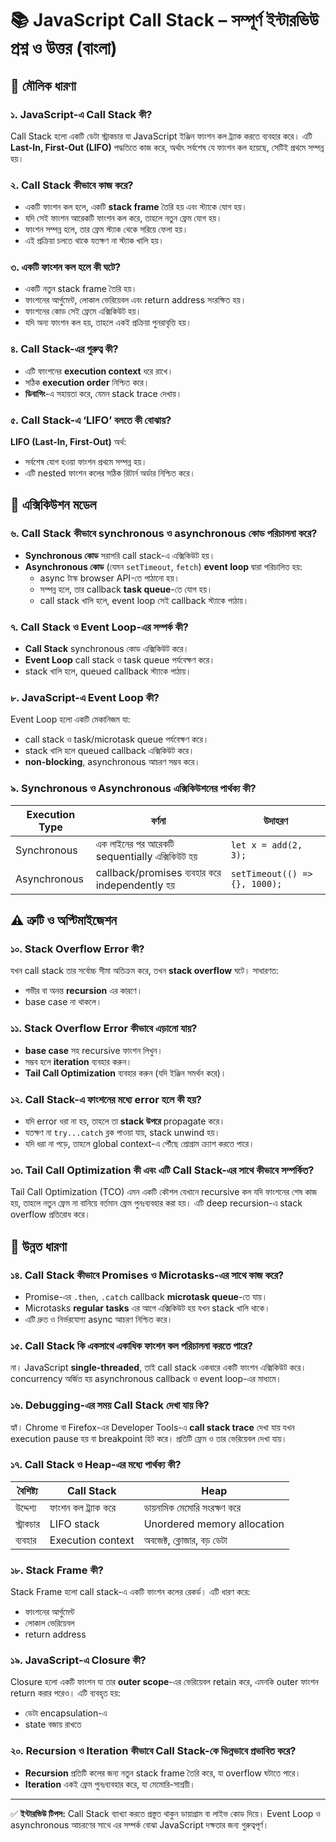 # 📚 JavaScript Call Stack – সম্পূর্ণ ইন্টারভিউ প্রশ্ন ও উত্তর (বাংলা)

## 🧠 মৌলিক ধারণা

### ১. JavaScript-এ Call Stack কী?
Call Stack হলো একটি ডেটা স্ট্রাকচার যা JavaScript ইঞ্জিন ফাংশন কল ট্র্যাক করতে ব্যবহার করে। এটি **Last-In, First-Out (LIFO)** পদ্ধতিতে কাজ করে, অর্থাৎ সর্বশেষ যে ফাংশন কল হয়েছে, সেটিই প্রথমে সম্পন্ন হয়।

### ২. Call Stack কীভাবে কাজ করে?
- একটি ফাংশন কল হলে, একটি **stack frame** তৈরি হয় এবং স্ট্যাকে যোগ হয়।
- যদি সেই ফাংশন আরেকটি ফাংশন কল করে, তাহলে নতুন ফ্রেম যোগ হয়।
- ফাংশন সম্পন্ন হলে, তার ফ্রেম স্ট্যাক থেকে সরিয়ে ফেলা হয়।
- এই প্রক্রিয়া চলতে থাকে যতক্ষণ না স্ট্যাক খালি হয়।

### ৩. একটি ফাংশন কল হলে কী ঘটে?
- একটি নতুন stack frame তৈরি হয়।
- ফাংশনের আর্গুমেন্ট, লোকাল ভেরিয়েবল এবং return address সংরক্ষিত হয়।
- ফাংশনের কোড সেই ফ্রেমে এক্সিকিউট হয়।
- যদি অন্য ফাংশন কল হয়, তাহলে একই প্রক্রিয়া পুনরাবৃত্তি হয়।

### ৪. Call Stack-এর গুরুত্ব কী?
- এটি ফাংশনের **execution context** ধরে রাখে।
- সঠিক **execution order** নিশ্চিত করে।
- **ডিবাগিং**-এ সহায়তা করে, যেমন stack trace দেখায়।

### ৫. Call Stack-এ ‘LIFO’ বলতে কী বোঝায়?
**LIFO (Last-In, First-Out)** অর্থ:
- সর্বশেষ যোগ হওয়া ফাংশন প্রথমে সম্পন্ন হয়।
- এটি nested ফাংশন কলের সঠিক রিটার্ন অর্ডার নিশ্চিত করে।

## 🔄 এক্সিকিউশন মডেল

### ৬. Call Stack কীভাবে synchronous ও asynchronous কোড পরিচালনা করে?
- **Synchronous কোড** সরাসরি call stack-এ এক্সিকিউট হয়।
- **Asynchronous কোড** (যেমন `setTimeout`, `fetch`) **event loop** দ্বারা পরিচালিত হয়:
  - async টাস্ক browser API-তে পাঠানো হয়।
  - সম্পন্ন হলে, তার callback **task queue**-তে যোগ হয়।
  - call stack খালি হলে, event loop সেই callback স্ট্যাকে পাঠায়।

### ৭. Call Stack ও Event Loop-এর সম্পর্ক কী?
- **Call Stack** synchronous কোড এক্সিকিউট করে।
- **Event Loop** call stack ও task queue পর্যবেক্ষণ করে।
- stack খালি হলে, queued callback স্ট্যাকে পাঠায়।

### ৮. JavaScript-এ Event Loop কী?
Event Loop হলো একটি মেকানিজম যা:
- call stack ও task/microtask queue পর্যবেক্ষণ করে।
- stack খালি হলে queued callback এক্সিকিউট করে।
- **non-blocking**, asynchronous আচরণ সম্ভব করে।

### ৯. Synchronous ও Asynchronous এক্সিকিউশনের পার্থক্য কী?
| Execution Type | বর্ণনা                                          | উদাহরণ                        |
|----------------|--------------------------------------------------|--------------------------------|
| Synchronous     | এক লাইনের পর আরেকটি sequentially এক্সিকিউট হয়     | `let x = add(2, 3);`           |
| Asynchronous    | callback/promises ব্যবহার করে independently হয় | `setTimeout(() => {}, 1000);`  |

## ⚠️ ত্রুটি ও অপ্টিমাইজেশন

### ১০. Stack Overflow Error কী?
যখন call stack তার সর্বোচ্চ সীমা অতিক্রম করে, তখন **stack overflow** ঘটে। সাধারণত:
- গভীর বা অনন্ত **recursion** এর কারণে।
- base case না থাকলে।

### ১১. Stack Overflow Error কীভাবে এড়ানো যায়?
- **base case** সহ recursive ফাংশন লিখুন।
- সম্ভব হলে **iteration** ব্যবহার করুন।
- **Tail Call Optimization** ব্যবহার করুন (যদি ইঞ্জিন সমর্থন করে)।

### ১২. Call Stack-এ ফাংশনের মধ্যে error হলে কী হয়?
- যদি error ধরা না হয়, তাহলে তা **stack উপরে** propagate করে।
- যতক্ষণ না `try...catch` ব্লক পাওয়া যায়, stack unwind হয়।
- যদি ধরা না পড়ে, তাহলে global context-এ পৌঁছে প্রোগ্রাম ক্র্যাশ করতে পারে।

### ১৩. Tail Call Optimization কী এবং এটি Call Stack-এর সাথে কীভাবে সম্পর্কিত?
Tail Call Optimization (TCO) এমন একটি কৌশল যেখানে recursive কল যদি ফাংশনের শেষ কাজ হয়, তাহলে নতুন ফ্রেম না বানিয়ে বর্তমান ফ্রেম পুনঃব্যবহার করা হয়। এটি deep recursion-এ stack overflow প্রতিরোধ করে।

## 🧩 উন্নত ধারণা

### ১৪. Call Stack কীভাবে Promises ও Microtasks-এর সাথে কাজ করে?
- Promise-এর `.then`, `.catch` callback **microtask queue**-তে যায়।
- Microtasks **regular tasks** এর আগে এক্সিকিউট হয় যখন stack খালি থাকে।
- এটি দ্রুত ও নির্ভরযোগ্য async আচরণ নিশ্চিত করে।

### ১৫. Call Stack কি একসাথে একাধিক ফাংশন কল পরিচালনা করতে পারে?
না। JavaScript **single-threaded**, তাই call stack একবারে একটি ফাংশন এক্সিকিউট করে। concurrency অর্জিত হয় asynchronous callback ও event loop-এর মাধ্যমে।

### ১৬. Debugging-এর সময় Call Stack দেখা যায় কি?
হ্যাঁ। Chrome বা Firefox-এর Developer Tools-এ **call stack trace** দেখা যায় যখন execution pause হয় বা breakpoint হিট করে। প্রতিটি ফ্রেম ও তার ভেরিয়েবল দেখা যায়।

### ১৭. Call Stack ও Heap-এর মধ্যে পার্থক্য কী?
| বৈশিষ্ট্য       | Call Stack                        | Heap                              |
|----------------|-----------------------------------|-----------------------------------|
| উদ্দেশ্য       | ফাংশন কল ট্র্যাক করে               | ডায়নামিক মেমোরি সংরক্ষণ করে      |
| স্ট্রাকচার     | LIFO stack                        | Unordered memory allocation       |
| ব্যবহার         | Execution context                 | অবজেক্ট, ক্লোজার, বড় ডেটা        |

### ১৮. Stack Frame কী?
Stack Frame হলো call stack-এ একটি ফাংশন কলের রেকর্ড। এটি ধারণ করে:
- ফাংশনের আর্গুমেন্ট
- লোকাল ভেরিয়েবল
- return address

### ১৯. JavaScript-এ Closure কী?
Closure হলো একটি ফাংশন যা তার **outer scope**-এর ভেরিয়েবল retain করে, এমনকি outer ফাংশন return করার পরেও। এটি ব্যবহৃত হয়:
- ডেটা encapsulation-এ
- state বজায় রাখতে

### ২০. Recursion ও Iteration কীভাবে Call Stack-কে ভিন্নভাবে প্রভাবিত করে?
- **Recursion** প্রতিটি কলের জন্য নতুন stack frame তৈরি করে, যা overflow ঘটাতে পারে।
- **Iteration** একই ফ্রেম পুনঃব্যবহার করে, যা মেমোরি-সাশ্রয়ী।

---

✅ **ইন্টারভিউ টিপস:** Call Stack ব্যাখ্যা করতে প্রস্তুত থাকুন ডায়াগ্রাম বা লাইভ কোড দিয়ে। Event Loop ও asynchronous আচরণের সাথে এর সম্পর্ক বোঝা JavaScript দক্ষতার জন্য গুরুত্বপূর্ণ।
